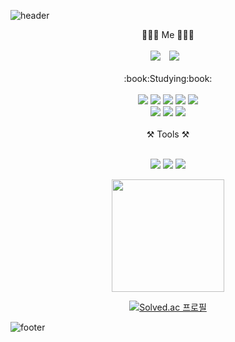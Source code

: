 ![header](https://capsule-render.vercel.app/api?type=waving&color=gradient&height=230&section=header&text=Dongwoo's%20GitHub&fontSize=70&animation=fadeIn)

<div align="center">
🧑🏻‍💻 Me 🧑🏻‍💻 
</div>
<br>
<div align="center">
<a href="https://hits.seeyoufarm.com"><img src="https://hits.seeyoufarm.com/api/count/incr/badge.svg?url=https%3A%2F%2Fgithub.com%2Ffbehddn&count_bg=%23191B17&title_bg=%23555555&icon=iconify.svg&icon_color=%23E7E7E7&title=&edge_flat=false"/></a>
<a href="https://velog.io/@dw_db">
    <img 
        src="http://img.shields.io/badge/-Velog-00EF91?style=flat&logo=Vector Logo Zone&link=https://velog.io/@dwdb"
        style="height : auto; margin-left : 10px; margin-right : 10px;"/>
</a>
</div>
<br>
<div align="center">
:book:Studying:book:
</div>

<br>

<div align="center">
<img src="https://img.shields.io/badge/C-A8B9CC?style=flat&logo=C&logoColor=white"/>
<img src="https://img.shields.io/badge/JAVA-007396?style=flat&logo=java&logoColor=white"/>
<img src="https://img.shields.io/badge/oracle-F80000?style=flat&logo=oracle&logoColor=white"/>
<img src="https://img.shields.io/badge/HTML5-E34F26?style=flat&logo=HTML5&logoColor=white"/>
<img src="https://img.shields.io/badge/CSS3-1572B6?style=flat&logo=CSS3&logoColor=white"/>
<br>
<img src="https://img.shields.io/badge/JavaScript-F7DF1E?style=flat&logo=JavaScript&logoColor=white"/>
<img src="https://img.shields.io/badge/Python-3776AB?style=flat&logo=Python&logoColor=white"/>
<img src="https://img.shields.io/badge/Spring-6DB33F?style=flat&logo=Spring&logoColor=white"/>
</div>

<br>

<div align="center">
⚒️ Tools ⚒️
</div>
<br>
<div align="center">
    <p>
<img src="https://img.shields.io/badge/Visual Studio Code-007ACC?style=flat&logo=Visual Studio Code&logoColor=white"/>
<img src="https://img.shields.io/badge/Eclipse IDE-2C2255?style=flat&logo=Eclipse&logoColor=white"/>
<img src="https://img.shields.io/badge/IntelliJ IDEA-023070?style=flat&logo=IntelliJ IDEA&logoColor=white"/>
    </p>
  
</div>

<div align="center">
    
<img align="center" style="height:180px" src="https://github-readme-stats.vercel.app/api/top-langs/?username=fbehddn&layout=compact&theme=github_dark&hide_border=true" /></a> 

[![Solved.ac 프로필](http://mazassumnida.wtf/api/v2/generate_badge?boj=2000ydw)](https://solved.ac/2000ydw)
</div>




![footer](https://capsule-render.vercel.app/api?type=waving&color=gradient&animation=fadeIn&section=footer)

   




